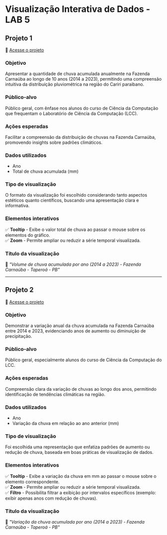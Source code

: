 # Visualização Interativa de Dados - LAB 5

## **Projeto 1**  
🔗 [Acesse o projeto](https://joao-juvino.github.io/visualizacao-de-dados_lab5/projeto1.html)

### **Objetivo**
Apresentar a quantidade de chuva acumulada anualmente na Fazenda Carnaúba ao longo de 10 anos (2014 a 2023), permitindo uma compreensão intuitiva da distribuição pluviométrica na região do Cariri paraibano.

### **Público-alvo**
Público geral, com ênfase nos alunos do curso de Ciência da Computação que frequentam o Laboratório de Ciência da Computação (LCC).

### **Ações esperadas**
Facilitar a compreensão da distribuição de chuvas na Fazenda Carnaúba, promovendo insights sobre padrões climáticos.

### **Dados utilizados**
- Ano
- Total de chuva acumulada (mm)

### **Tipo de visualização**
O formato da visualização foi escolhido considerando tanto aspectos estéticos quanto científicos, buscando uma apresentação clara e informativa.

### **Elementos interativos**
✅ **Tooltip** - Exibe o valor total de chuva ao passar o mouse sobre os elementos do gráfico.  
✅ **Zoom** - Permite ampliar ou reduzir a série temporal visualizada.  

### **Título da visualização**
📌 *"Volume de chuva acumulada por ano (2014 a 2023) - Fazenda Carnaúba - Taperoá - PB"*

---

## **Projeto 2**  
🔗 [Acesse o projeto](https://joao-juvino.github.io/visualizacao-de-dados_lab5/projeto2.html)

### **Objetivo**
Demonstrar a variação anual da chuva acumulada na Fazenda Carnaúba entre 2014 e 2023, evidenciando anos de aumento ou diminuição de precipitação.

### **Público-alvo**
Público geral, especialmente alunos do curso de Ciência da Computação do LCC.

### **Ações esperadas**
Compreensão clara da variação de chuvas ao longo dos anos, permitindo identificação de tendências climáticas na região.

### **Dados utilizados**
- Ano
- Variação da chuva em relação ao ano anterior (mm)

### **Tipo de visualização**
Foi escolhida uma representação que enfatiza padrões de aumento ou redução de chuva, baseada em boas práticas de visualização de dados.

### **Elementos interativos**
✅ **Tooltip** - Exibe a variação da chuva em mm ao passar o mouse sobre o elemento correspondente.  
✅ **Zoom** - Permite ampliar ou reduzir a série temporal visualizada.  
✅ **Filtro** - Possibilita filtrar a exibição por intervalos específicos (exemplo: exibir apenas anos com redução de chuvas).  

### **Título da visualização**
📌 *"Variação da chuva acumulada por ano (2014 a 2023) - Fazenda Carnaúba - Taperoá - PB"*

